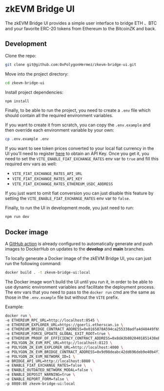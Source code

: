 # zkEVM Bridge UI

The zkEVM Bridge UI provides a simple user interface to bridge ETH 、BTC and your favorite ERC-20 tokens
from Ethereum to the BitcoinZK and back.

## Development

Clone the repo:

```sh
git clone git@github.com:0xPolygonHermez/zkevm-bridge-ui.git
```

Move into the project directory:

```sh
cd zkevm-bridge-ui
```

Install project dependencies:

```sh
npm install
```

Finally, to be able to run the project, you need to create a `.env` file which should contain all
the required environment variables.

If you want to create it from scratch, you can copy the `.env.example` and then override each
environment variable by your own:

```sh
cp .env.example .env
```

If you want to see token prices converted to your local fiat currency in the UI you'll need to
register [here](https://exchangeratesapi.io) to obtain an API Key. Once you get it, you need to set
the `VITE_ENABLE_FIAT_EXCHANGE_RATES` env var to `true` and fill this required env vars as well:

- `VITE_FIAT_EXCHANGE_RATES_API_URL`
- `VITE_FIAT_EXCHANGE_RATES_API_KEY`
- `VITE_FIAT_EXCHANGE_RATES_ETHEREUM_USDC_ADDRESS`

If you just want to omit fiat conversion you can just disable this feature by setting the
`VITE_ENABLE_FIAT_EXCHANGE_RATES` env var to `false`.

Finally, to run the UI in development mode, you just need to run:

```sh
npm run dev
```

## Docker image

A [GitHub action](.github/workflows/push-docker-develop.yml) is already configured to automatically
generate and push images to DockerHub on updates to the **develop** and **main** branches.

To locally generate a Docker image of the zkEVM Bridge UI, you can just run the following command:

```sh
docker build . -t zkevm-bridge-ui:local
```

The Docker image won't build the UI until you run it, in order to be able to use dynamic environment
variables and facilitate the deployment process. The env vars that you need to pass to the
`docker run` cmd are the same as those in the `.env.example` file but without the `VITE` prefix.

Example:

```sh
docker run \
-e ETHEREUM_RPC_URL=http://localhost:8545 \
-e ETHEREUM_EXPLORER_URL=https://goerli.etherscan.io \
-e ETHEREUM_BRIDGE_CONTRACT_ADDRESS=0x0165878A594ca255338adfa4d48449f69242Eb8F \
-e ETHEREUM_FORCE_UPDATE_GLOBAL_EXIT_ROOT=true \
-e ETHEREUM_PROOF_OF_EFFICIENCY_CONTRACT_ADDRESS=0x8dA3b8020401851438eEe8bB434c57b54999935c \
-e POLYGON_ZK_EVM_RPC_URL=http://localhost:8123 \
-e POLYGON_ZK_EVM_EXPLORER_URL=http://localhost:4000 \
-e POLYGON_ZK_EVM_BRIDGE_CONTRACT_ADDRESS=0x9d98deabc42dd696deb9e40b4f1cab7ddbf55988 \
-e POLYGON_ZK_EVM_NETWORK_ID=1 \
-e BRIDGE_API_URL=http://localhost:8080 \
-e ENABLE_FIAT_EXCHANGE_RATES=false \
-e ENABLE_OUTDATED_NETWORK_MODAL=false \
-e ENABLE_DEPOSIT_WARNING=true \
-e ENABLE_REPORT_FORM=false \
-p 8080:80 zkevm-bridge-ui:local
```

